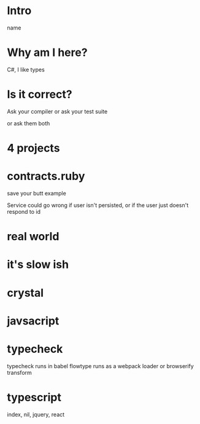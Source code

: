 # Intro

name

# Why am I here?

C#, I like types

# Is it correct?

Ask your compiler or ask your test suite

or ask them both

# 4 projects

# contracts.ruby

save your butt example

Service could go wrong if user isn't persisted, or if the user just doesn't respond to id

# real world

# it's slow ish

# crystal

# javsacript

# typecheck

typecheck runs in babel
flowtype runs as a webpack loader or browserify transform

# typescript

index, nil, jquery, react



